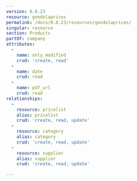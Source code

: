 ```yaml
---
version: 0.0.23
resource: gondolaprices
permalink: /docs/0.0.23/resources/gondolaprices/
singular: resource
section: Products
partOf: company
attributes:
  -
    name: only_modified
    crud: 'create, read'
  -
    name: date
    crud: read
  -
    name: pdf_url
    crud: read
relationships:
  -
    resource: pricelist
    alias: pricelist
    crud: 'create, read, update'
  -
    resource: category
    alias: category
    crud: 'create, read, update'
  -
    resource: supplier
    alias: supplier
    crud: 'create, read, update'

---
```

